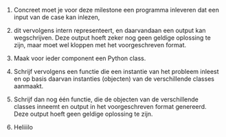 1. Concreet moet je voor deze milestone een programma inleveren dat een input van de case kan inlezen, 

2. dit vervolgens intern representeert, en daarvandaan een output kan wegschrijven. Deze output hoeft zeker nog geen geldige oplossing te zijn, maar moet wel kloppen met het voorgeschreven format.

3. Maak voor ieder component een Python class. 

4. Schrijf vervolgens een functie die een instantie van het probleem inleest en op basis daarvan instanties (objecten) van de verschillende classes aanmaakt. 

5. Schrijf dan nog één functie, die de objecten van de verschillende classes inneemt en output in het voorgeschreven format genereerd. Deze output hoeft geen geldige oplossing te zijn.

6. Heliiilo